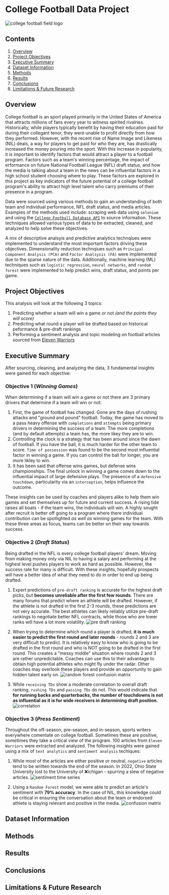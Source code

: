 # **College Football Data Project**

![college football field logo](assets/cfp_field.jpeg)

## **Contents**

1. [Overview](#overview)
2. [Project Objectives](#project-objectives)
3. [Executive Summary](#executive-summary)
4. [Dataset Information](#dataset-information)
5. [Methods](#methods)
6. [Results](#results)
7. [Conclusions](#conclusions)
8. [Limitations & Future Research](#limitations--future-research)

## **Overview**

College football is an sport played primarily in the United States of America that attracts millions of fans every year to witness spirited rivalries. Historically, while players typically benefit by having their education paid for during their collegant tenor, they were unable to profit directly from how they performed. However, with the recent rise of Name Image and Likeness (NIL) deals, a way for players to get paid for *who* they are, has drastically increased the money pouring into the sport. With this increase in popularity, it is important to identify factors that would attract a player to a football program. Factors such as a team's winning percentage, the impact of erformance on future National Football League (NFL) draft status, and how the media is talking about a team in the news can be influential factors in a high school student choosing where to play. These factors are explored in this project as key indicators of the future potential of a college football program's ability to attract high level talent who carry premiums of their presence in a program.

Data were sourced using various methods to gain an understanding of both team and individual performance, NFL draft status, and media articles. Examples of the methods used include: scraping web data using `selenium` and using the [`College Football Database API`](https://collegefootballdata.com/) to source information. These techniques allowed various types of data to be extracted, cleaned, and analyzed to help solve these objectives. 

A mix of descriptive analsyis and predictive analytics technqiues were implemented to understand the most important factors driving these objectives. Dimensionality reduction technqiues such as `Principal Component Analysis (PCA)` and `Factor Analsysis (FA)` were implemented due to the sparse nature of the data. Additionally, machine learning (ML) techniques such as `logistic regression`, `neural networks`, and `random forest` were implemented to help predict wins, draft status, and points per game.

## **Project Objectives**

This analysis will look at the following 3 topics:

1. Predicting whether a team will win a game or not *(and the points they will score)*
2. Predicting what round a player will be drafted based on historical peformance & pre-draft rankings
2. Performing a sentiment analysis and topic modeling on football articles sourced from [Eleven Warriors](https://www.elevenwarriors.com/)

## **Executive Summary**

After sourcing, cleaning, and analyzing the data, 3 fundamental insights were gained for each objective:

### **Objective 1 (*Winning Games*)**
When determining if a team will win a game or not there are 3 primary drivers that determine if a team will win or not: 
1. First, the game of football has changed. Gone are the days of rushing attacks and "ground and pound" football. Today, the game has moved to a pass heavy offense with `completions` and `attempts` being primary drivers in determining the success of a team. The more completions (and by default attempts) a team has, the more likey they are to win. 
2. Controlling the clock is a strategy that has been around since the dawn of football. If you have the ball, it is much harder for the other team to score. `Time of possession` was found to be the second most influential factor in winning a game. If you can control the ball for longer, you are more likley to win.
3. It has been said that offense wins games, but defense wins championships. The final unlock in winning a game comes down to the influential impact of large defensive plays. The presence of a `defensive touchdown`, particularity via an `interception`, helps influence the outcome. 

These insights can be used by coaches and players alike to help them win games and set themselves up for future and current success. A rising tide raises all boats - if the team wins, the individuals will win. A highly sought after recruit is better off going to a program where there individual contribution can be spotlighted *as well as* winning games for the team. With these three areas as focus, teams can be better on their way towards success. 

### **Objective 2 (*Draft Status*)**
Being drafted in the NFL is every college football players' dream. Moving from making money only via NIL to having a salary and performing at the highest level pushes players to work as hard as possible. However, the success rate for many is difficult. With these insights, hopefully prospects will have a better idea of what they need to do in order to end up being drafted. 

1. Expert predictions of `pre-draft ranking` is accurate for the highest draft picks, but **becomes unreliable after the first few rounds**. There are many forums that predict where an athlete will be drafted. However, if the athlete is not drafted in the first 2-3 rounds, these predictions are not very accurate. The best athletes can likely reliably utilize pre-draft rankings to negotiate better NFL contracts, while those who are lower ranks will have a lot more volatility.
![pre draft ranking](assets/draft_status/pre_draft_ranking.png)

2. When trying to determine which round a player is drafted, **it is much easier to predict the first round and later rounds** - rounds 2 and 3 are very difficult to predict. It is relatively easy to know who is going to be drafted in the first round and who is NOT going to be drafted in the first round. This creates a "messy middle" situation where rounds 2 and 3 are rather unpredictable. Coaches can use this to their advantage to obtain high potential athletes who might fly under the radar. Other coaches may overlook these players and provide an opportunity to gain hidden talent early on.
![random forest confusion matrix](assets/draft_status/rf_confusion.png)

3. While `receiving TDs` show a moderate correlation to overall draft ranking, `rushing TDs` and `passing TDs` do not. This would indicate that **for running backs and quarterbacks, the number of touchdowns is not as influential as it is for wide receivers in determining draft position.**
![correlation](/assets//draft_status/stats_correlation.png)

### **Objective 3 (*Press Sentiment*)**

Throughout the off-season, pre-season, and in-season, sports writers everywhere comentate on college football. Sometimes these are positive, sometimes they take a critical view of the program. 100 articles from `Eleven Warriors` were extracted and analyzed. The following insights were gained using a mix of `text analytics` and `sentiment analysis` techiques:

1. While most of the articles are either positive or neutral, `negative` articles tend to be written towards the end of the season. In 2022, Ohio State University lost to the University of ❌ichigan - spurring a slew of negative articles.
![sentiment time series](/assets/sentiment/sentiment_ts.png)

2. Using a `Random Forest` model, we were able to predict an article's sentiment with **79% accuracy**. In the case of NIL, this knowledge could be critical in ensuring the conversation about the team or endorsed athlete is staying relevant and positive in the media. 
![confusion matrix](/assets/sentiment/sentiment_cm.png)



## **Dataset Information**



## **Methods**



## **Results**



## **Conclusions**



## **Limitations & Future Research**
